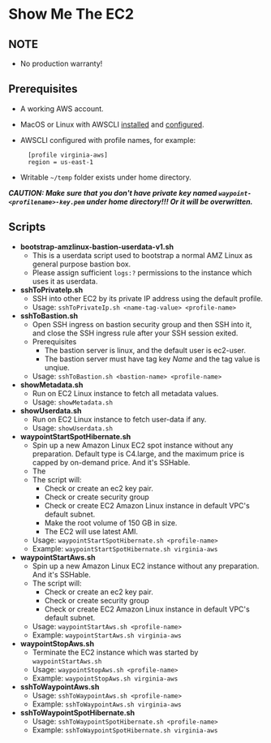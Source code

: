 # Show Me The EC2 #

## NOTE
+ No production warranty!

## Prerequisites
+ A working AWS account.

+ MacOS or Linux with AWSCLI [installed](https://docs.aws.amazon.com/cli/latest/userguide/installing.html) and [configured](https://docs.aws.amazon.com/cli/latest/userguide/cli-chap-getting-started.html).

+ AWSCLI configured with profile names, for example:

		[profile virginia-aws]
		region = us-east-1

+ Writable 	`~/temp` folder exists under home directory. 

***CAUTION: Make sure that you don't have private key named `waypoint-<profilename>-key.pem` under home directory!!! Or it will be overwritten.***

## Scripts
+ **bootstrap-amzlinux-bastion-userdata-v1.sh**
	- This is a userdata script used to bootstrap a normal AMZ Linux as general purpose bastion box.
	- Please assign sufficient `logs:?` permissions to the instance which uses it as userdata.
+ **sshToPrivateIp.sh**
	- SSH into other EC2 by its private IP address using the default profile.
	- Usage: `sshToPrivateIp.sh <name-tag-value> <profile-name>`
+ **sshToBastion.sh**
	- Open SSH ingress on bastion security group and then SSH into it, and close the SSH ingress rule after your SSH session exited.
	- Prerequisites
		* The bastion server is linux, and the default user is ec2-user.
		* The bastion server must have tag key *Name* and the tag value is unqiue.
	- Usage: `sshToBastion.sh <bastion-name> <profile-name>`
+ **showMetadata.sh**
	- Run on EC2 Linux instance to fetch all metadata values. 
	- Usage: `showMetadata.sh`
+ **showUserdata.sh**
	- Run on EC2 Linux instance to fetch user-data if any.
	- Usage: `showUserdata.sh`
+ **waypointStartSpotHibernate.sh**
	- Spin up a new Amazon Linux EC2 spot instance without any preparation. Default type is C4.large, and the maximum price is capped by on-demand price. And it's SSHable.
	- The 
	- The script will:
		* Check or create an ec2 key pair.
		* Check or create security group
		* Check or create EC2 Amazon Linux instance in default VPC's default subnet.
		* Make the root volume of 150 GB in size.
		* The EC2 will use latest AMI.
	- Usage: `waypointStartSpotHibernate.sh <profile-name>`
	- Example: `waypointStartSpotHibernate.sh virginia-aws`
+ **waypointStartAws.sh**
	- Spin up a new Amazon Linux EC2 instance without any preparation. And it's SSHable.
	- The script will:
		* Check or create an ec2 key pair.
		* Check or create security group
		* Check or create EC2 Amazon Linux instance in default VPC's default subnet.
	- Usage: `waypointStartAws.sh <profile-name>`
	- Example: `waypointStartAws.sh virginia-aws`
+ **waypointStopAws.sh**
	- Terminate the EC2 instance which was started by `waypointStartAws.sh`
	- Usage: `waypointStopAws.sh <profile-name>`
	- Example: `waypointStopAws.sh virginia-aws`
+ **sshToWaypointAws.sh**
	- Usage: `sshToWaypointAws.sh <profile-name>`
	- Example: `sshToWaypointAws.sh virginia-aws`
+ **sshToWaypointSpotHibernate.sh**
	- Usage: `sshToWaypointSpotHibernate.sh <profile-name>`
	- Example: `sshToWaypointSpotHibernate.sh virginia-aws`